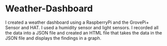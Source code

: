 # Weather-Dashboard
I created a weather dashboard using a RaspberryPi and the GrovePi+ Sensor and HAT. I used a humidity sensor and light sensors. I recorded all the data into a JSON file and created an HTML file that takes the data in the JSON file and displays the findings in a graph.  
